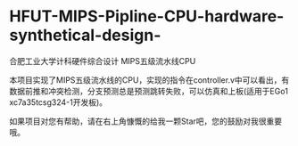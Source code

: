 # HFUT-MIPS-Pipline-CPU-hardware-synthetical-design-
合肥工业大学计科硬件综合设计 MIPS五级流水线CPU

本项目实现了MIPS五级流水线的CPU，实现的指令在controller.v中可以看出，有数据前推和冲突检测，分支预测总是预测跳转失败，可以仿真和上板(适用于EGo1 xc7a35tcsg324-1开发板)。

如果项目对您有帮助，请在右上角慷慨的给我一颗Star吧，您的鼓励对我很重要哦。
